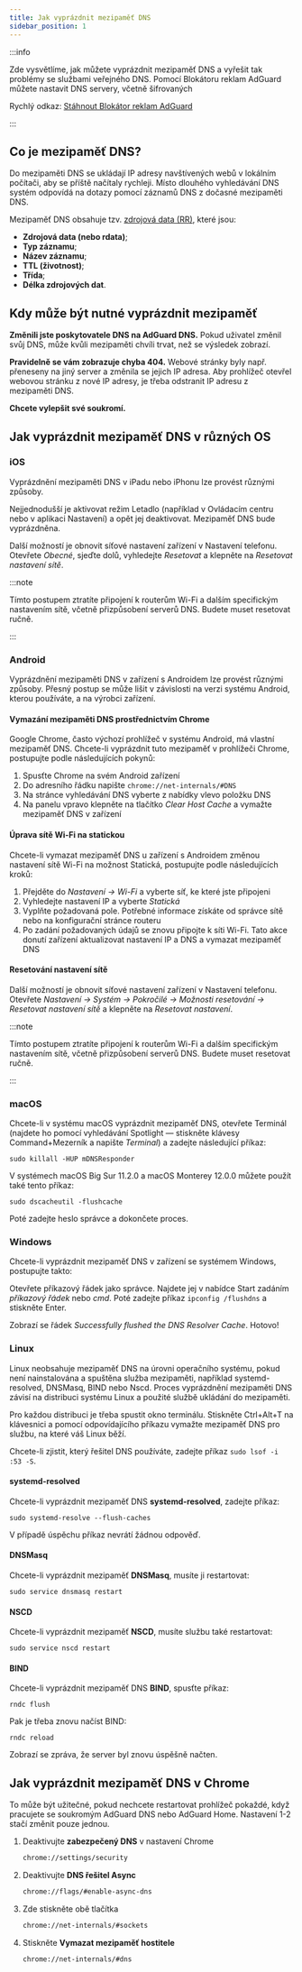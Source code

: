 ```yaml
---
title: Jak vyprázdnit mezipaměť DNS
sidebar_position: 1
---
```


:::info

Zde vysvětlíme, jak můžete vyprázdnit mezipaměť DNS a vyřešit tak problémy se službami veřejného DNS. Pomocí Blokátoru reklam AdGuard můžete nastavit DNS servery, včetně šifrovaných

Rychlý odkaz: [Stáhnout Blokátor reklam AdGuard](https://agrd.io/download-kb-adblock)

:::

## Co je mezipaměť DNS?

Do mezipaměti DNS se ukládají IP adresy navštívených webů v lokálním počítači, aby se příště načítaly rychleji. Místo dlouhého vyhledávání DNS systém odpovídá na dotazy pomocí záznamů DNS z dočasné mezipaměti DNS.

Mezipaměť DNS obsahuje tzv. [zdrojová data (RR)](https://en.wikipedia.org/wiki/Domain_Name_System#Resource_records), které jsou:

- **Zdrojová data (nebo rdata)**;
- **Typ záznamu**;
- **Název záznamu**;
- **TTL (životnost)**;
- **Třída**;
- **Délka zdrojových dat**.

## Kdy může být nutné vyprázdnit mezipaměť

**Změnili jste poskytovatele DNS na AdGuard DNS.** Pokud uživatel změnil svůj DNS, může kvůli mezipaměti chvíli trvat, než se výsledek zobrazí.

**Pravidelně se vám zobrazuje chyba 404.** Webové stránky byly např. přeneseny na jiný server a změnila se jejich IP adresa. Aby prohlížeč otevřel webovou stránku z nové IP adresy, je třeba odstranit IP adresu z mezipaměti DNS.

**Chcete vylepšit své soukromí.**

## Jak vyprázdnit mezipaměť DNS v různých OS

### iOS

Vyprázdnění mezipaměti DNS v iPadu nebo iPhonu lze provést různými způsoby.

Nejjednodušší je aktivovat režim Letadlo (například v Ovládacím centru nebo v aplikaci Nastavení) a opět jej deaktivovat. Mezipaměť DNS bude vyprázdněna.

Další možností je obnovit síťové nastavení zařízení v Nastavení telefonu. Otevřete *Obecné*, sjeďte dolů, vyhledejte *Resetovat* a klepněte na *Resetovat nastavení sítě*.

:::note

Tímto postupem ztratíte připojení k routerům Wi-Fi a dalším specifickým nastavením sítě, včetně přizpůsobení serverů DNS. Budete muset resetovat ručně.

:::

### Android

Vyprázdnění mezipaměti DNS v zařízení s Androidem lze provést různými způsoby. Přesný postup se může lišit v závislosti na verzi systému Android, kterou používáte, a na výrobci zařízení.

#### Vymazání mezipaměti DNS prostřednictvím Chrome

Google Chrome, často výchozí prohlížeč v systému Android, má vlastní mezipaměť DNS. Chcete-li vyprázdnit tuto mezipaměť v prohlížeči Chrome, postupujte podle následujících pokynů:

1. Spusťte Chrome na svém Android zařízení
1. Do adresního řádku napište `chrome://net-internals/#DNS`
1. Na stránce vyhledávání DNS vyberte z nabídky vlevo položku DNS
1. Na panelu vpravo klepněte na tlačítko *Clear Host Cache* a vymažte mezipaměť DNS v zařízení

#### Úprava sítě Wi-Fi na statickou

Chcete-li vymazat mezipaměť DNS u zařízení s Androidem změnou nastavení sítě Wi-Fi na možnost Statická, postupujte podle následujících kroků:

1. Přejděte do *Nastavení → Wi-Fi* a vyberte síť, ke které jste připojeni
1. Vyhledejte nastavení IP a vyberte *Statická*
1. Vyplňte požadovaná pole. Potřebné informace získáte od správce sítě nebo na konfigurační stránce routeru
1. Po zadání požadovaných údajů se znovu připojte k síti Wi-Fi. Tato akce donutí zařízení aktualizovat nastavení IP a DNS a vymazat mezipaměť DNS

#### Resetování nastavení sítě

Další možností je obnovit síťové nastavení zařízení v Nastavení telefonu. Otevřete *Nastavení → Systém → Pokročilé → Možnosti resetování → Resetovat nastavení sítě* a klepněte na *Resetovat nastavení*.

:::note

Tímto postupem ztratíte připojení k routerům Wi-Fi a dalším specifickým nastavením sítě, včetně přizpůsobení serverů DNS. Budete muset resetovat ručně.

:::

### macOS

Chcete-li v systému macOS vyprázdnit mezipaměť DNS, otevřete Terminál (najdete ho pomocí vyhledávání Spotlight — stiskněte klávesy Command+Mezerník a napište *Terminal*) a zadejte následující příkaz:

`sudo killall -HUP mDNSResponder`

V systémech macOS Big Sur 11.2.0 a macOS Monterey 12.0.0 můžete použít také tento příkaz:

`sudo dscacheutil -flushcache`

Poté zadejte heslo správce a dokončete proces.

### Windows

Chcete-li vyprázdnit mezipaměť DNS v zařízení se systémem Windows, postupujte takto:

Otevřete příkazový řádek jako správce. Najdete jej v nabídce Start zadáním *příkazový řádek* nebo *cmd*. Poté zadejte příkaz `ipconfig /flushdns` a stiskněte Enter.

Zobrazí se řádek *Successfully flushed the DNS Resolver Cache*. Hotovo!

### Linux

Linux neobsahuje mezipaměť DNS na úrovni operačního systému, pokud není nainstalována a spuštěna služba mezipaměti, například systemd-resolved, DNSMasq, BIND nebo Nscd. Proces vyprázdnění mezipaměti DNS závisí na distribuci systému Linux a použité službě ukládání do mezipaměti.

Pro každou distribuci je třeba spustit okno terminálu. Stiskněte Ctrl+Alt+T na klávesnici a pomocí odpovídajícího příkazu vymažte mezipaměť DNS pro službu, na které váš Linux běží.

Chcete-li zjistit, který řešitel DNS používáte, zadejte příkaz `sudo lsof -i :53 -S`.

#### systemd-resolved

Chcete-li vyprázdnit mezipaměť DNS **systemd-resolved**, zadejte příkaz:

`sudo systemd-resolve --flush-caches`

V případě úspěchu příkaz nevrátí žádnou odpověď.

#### DNSMasq

Chcete-li vyprázdnit mezipaměť **DNSMasq**, musíte ji restartovat:

`sudo service dnsmasq restart`

#### NSCD

Chcete-li vyprázdnit mezipaměť **NSCD**, musíte službu také restartovat:

`sudo service nscd restart`

#### BIND

Chcete-li vyprázdnit mezipaměť DNS **BIND**, spusťte příkaz:

`rndc flush`

Pak je třeba znovu načíst BIND:

`rndc reload`

Zobrazí se zpráva, že server byl znovu úspěšně načten.

## Jak vyprázdnit mezipaměť DNS v Chrome

To může být užitečné, pokud nechcete restartovat prohlížeč pokaždé, když pracujete se soukromým AdGuard DNS nebo AdGuard Home. Nastavení 1-2 stačí změnit pouze jednou.

1. Deaktivujte **zabezpečený DNS** v nastavení Chrome

    ```bash
    chrome://settings/security
    ```

1. Deaktivujte **DNS řešitel Async**

    ```bash
    chrome://flags/#enable-async-dns
    ```

1. Zde stiskněte obě tlačítka

    ```bash
    chrome://net-internals/#sockets
    ```

1. Stiskněte **Vymazat mezipaměť hostitele**

    ```bash
    chrome://net-internals/#dns
    ```
